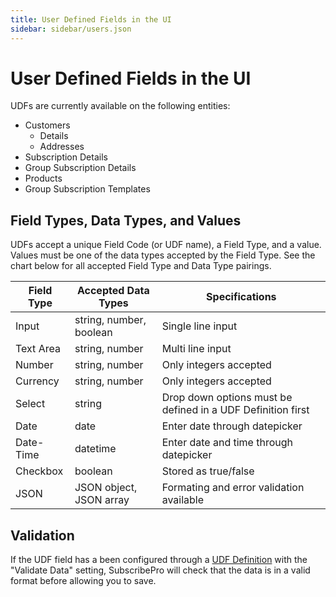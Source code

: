 ```yaml
---
title: User Defined Fields in the UI
sidebar: sidebar/users.json
---
```


# User Defined Fields in the UI

UDFs are currently available on the following entities:

* Customers
  * Details
  * Addresses
* Subscription Details
* Group Subscription Details
* Products 
* Group Subscription Templates

<docs-image src="/images/udf_on_customer.png" title="UDF on Cutomer Entity" shadow=true max-width="500px" rounded-corners=true></docs-image>

## Field Types, Data Types, and Values

UDFs accept a unique Field Code (or UDF name), a Field Type, and a value. Values must be one of the data types accepted by the Field Type. See the chart below for all accepted Field Type and Data Type pairings.

|Field Type|Accepted Data Types|Specifications|
|------|------|-----|
|Input|string, number, boolean| Single line input|
|Text Area|string, number| Multi line input|
|Number|string, number| Only integers accepted|
|Currency| string, number| Only integers accepted|
|Select| string |Drop down options must be defined in a UDF Definition first|
|Date|date| Enter date through datepicker|
|Date-Time|datetime| Enter date and time through datepicker|
|Checkbox|boolean| Stored as true/false|
|JSON| JSON object, JSON array| Formating and error validation available|

## Validation

If the UDF field has a been configured through a [UDF Definition](/users/configuration/user-defined-fields/user-defined-field-definitions/) with the "Validate Data" setting, SubscribePro will check that the data is in a valid format before allowing you to save.


